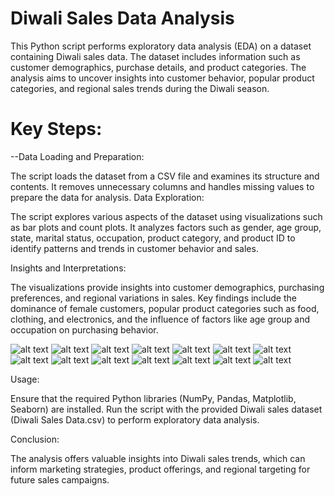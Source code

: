 # Diwali Sales Data Analysis

This Python script performs exploratory data analysis (EDA) on a dataset containing Diwali sales data. The dataset includes information such as customer demographics, purchase details, and product categories. The analysis aims to uncover insights into customer behavior, popular product categories, and regional sales trends during the Diwali season.

# Key Steps:

--Data Loading and Preparation:

The script loads the dataset from a CSV file and examines its structure and contents.
It removes unnecessary columns and handles missing values to prepare the data for analysis.
Data Exploration:

The script explores various aspects of the dataset using visualizations such as bar plots and count plots.
It analyzes factors such as gender, age group, state, marital status, occupation, product category, and product ID to identify patterns and trends in customer behavior and sales.

Insights and Interpretations:

The visualizations provide insights into customer demographics, purchasing preferences, and regional variations in sales.
Key findings include the dominance of female customers, popular product categories such as food, clothing, and electronics, and the influence of factors like age group and occupation on purchasing behavior.

![alt text](Images/gender%201.png)
![alt text](Images/gender%202.png)
![alt text](Images/Marital%20status.png)
![alt text](Images/Martial%20status.png)
![alt text](Images/age%20group.png)
![alt text](Images/age%20group%202.png)
![alt text](Images/product.png)
![alt text](Images/product%202.png)
![alt text](Images/products%20series.png)
![alt text](Images/occupation.png)
![alt text](Images/occupation%202.png)
![alt text](Images/occupation%203.png)
![alt text](Images/state%20wise.png)
![alt text](Images/state%20wise%202.png)













Usage:

Ensure that the required Python libraries (NumPy, Pandas, Matplotlib, Seaborn) are installed.
Run the script with the provided Diwali sales dataset (Diwali Sales Data.csv) to perform exploratory data analysis.

Conclusion:

The analysis offers valuable insights into Diwali sales trends, which can inform marketing strategies, product offerings, and regional targeting for future sales campaigns.
